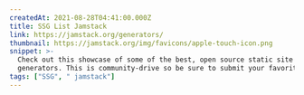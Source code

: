 ```yaml
---
createdAt: 2021-08-28T04:41:00.000Z
title: SSG List Jamstack
link: https://jamstack.org/generators/
thumbnail: https://jamstack.org/img/favicons/apple-touch-icon.png
snippet: >-
  Check out this showcase of some of the best, open source static site
  generators. This is community-drive so be sure to submit your favorite today!
tags: ["SSG", " jamstack"]
---
```

